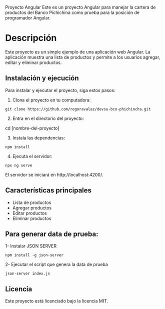 Proyecto Angular
Este es un proyecto Angular para manejar la cartera de productos del Banco Pichichina como prueba para la posición de programador Angular.

# Descripción

Este proyecto es un simple ejemplo de una aplicación web Angular. La aplicación muestra una lista de productos y permite a los usuarios agregar, editar y eliminar productos.

## Instalación y ejecución

Para instalar y ejecutar el proyecto, siga estos pasos:

1. Clona el proyecto en tu computadora:

```
git clone https://github.com/regoravalaz/devsu-bco-phichincha.git
```

2. Entra en el directorio del proyecto:

cd [nombre-del-proyecto]

3. Instala las dependencias:

```
npm install
```

4. Ejecuta el servidor:

```
npx ng serve
```

El servidor se iniciará en http://localhost:4200/.

## Características principales

- Lista de productos
- Agregar productos
- Editar productos
- Eliminar productos

## Para generar data de prueba:

1- Instalar JSON SERVER

```
npm install -g json-server
```

2- Ejecutar el script que genera la data de prueba

```
json-server index.js
```

## Licencia

Este proyecto está licenciado bajo la licencia MIT.
